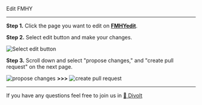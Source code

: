 Edit FMHY

---

**Step 1.** Click the page you want to edit on **[FMHYedit](https://github.com/nbats/FMHYedit)**.

**Step 2.** Select edit button and make your changes.

![Select edit button](https://i.imgur.com/lnQfeo3.png "Select edit button")

**Step 3.** Scroll down and select "propose changes," and "create pull request" on the next page.

![propose changes](https://i.imgur.com/IaSJvnO.png "propose changes") **>>>** ![create pull request](https://i.imgur.com/z5Za72l.png "create pull request")

---

If you have any questions feel free to join us in [💬 Divolt](https://redd.it/uto5vw)